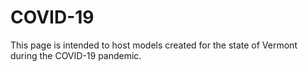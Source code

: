# COVID-19
This page is intended to host models created for the state of Vermont during the COVID-19 pandemic.

